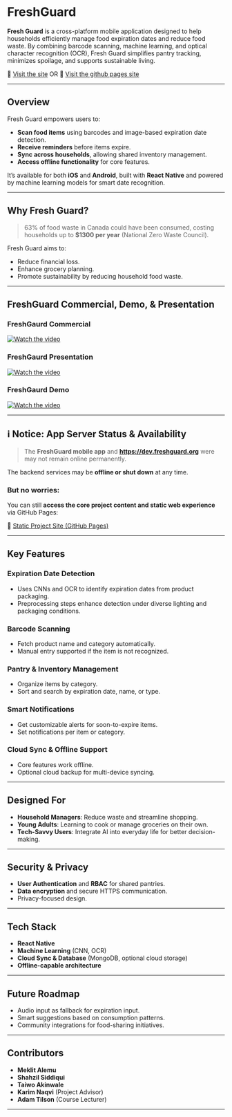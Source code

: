 # FreshGuard

**Fresh Guard** is a cross-platform mobile application designed to help households efficiently manage food expiration dates and reduce food waste. By combining barcode scanning, machine learning, and optical character recognition (OCR), Fresh Guard simplifies pantry tracking, minimizes spoilage, and supports sustainable living.

🔗 [Visit the site](https://dev.freshguard.org/)
OR
🔗 [Visit the github pages site](https://fresh-guard.github.io/FreshGuard-App/)

---

## Overview

Fresh Guard empowers users to:
- **Scan food items** using barcodes and image-based expiration date detection.
- **Receive reminders** before items expire.
- **Sync across households**, allowing shared inventory management.
- **Access offline functionality** for core features.

It’s available for both **iOS** and **Android**, built with **React Native** and powered by machine learning models for smart date recognition.

---

## Why Fresh Guard?

> 63% of food waste in Canada could have been consumed, costing households up to **$1300 per year** (National Zero Waste Council).

Fresh Guard aims to:
- Reduce financial loss.
- Enhance grocery planning.
- Promote sustainability by reducing household food waste.

---

## FreshGuard Commercial, Demo, & Presentation

### FreshGaurd Commercial
[![Watch the video](https://img.youtube.com/vi/iyyHAhJMT4M/maxresdefault.jpg)](https://youtu.be/iyyHAhJMT4M)

### FreshGaurd Presentation
[![Watch the video](https://img.youtube.com/vi/k0UtZ2BnPe8/maxresdefault.jpg)](https://youtu.be/k0UtZ2BnPe8)

### FreshGaurd Demo
[![Watch the video](https://img.youtube.com/vi/iG3PeiawR-M/maxresdefault.jpg)](https://youtu.be/iG3PeiawR-M)

---

## ℹ️ Notice: App Server Status & Availability

> The **FreshGuard mobile app** and **https://dev.freshguard.org** were may not remain online permanently.

The backend services may be **offline or shut down** at any time.

### But no worries:
You can still **access the core project content and static web experience** via GitHub Pages:

🔗 [Static Project Site (GitHub Pages)](https://fresh-guard.github.io/FreshGuard-App/)

---

## Key Features

### Expiration Date Detection
- Uses CNNs and OCR to identify expiration dates from product packaging.
- Preprocessing steps enhance detection under diverse lighting and packaging conditions.

### Barcode Scanning
- Fetch product name and category automatically.
- Manual entry supported if the item is not recognized.

### Pantry & Inventory Management
- Organize items by category.
- Sort and search by expiration date, name, or type.

### Smart Notifications
- Get customizable alerts for soon-to-expire items.
- Set notifications per item or category.

### Cloud Sync & Offline Support
- Core features work offline.
- Optional cloud backup for multi-device syncing.

---

## Designed For

- **Household Managers**: Reduce waste and streamline shopping.
- **Young Adults**: Learning to cook or manage groceries on their own.
- **Tech-Savvy Users**: Integrate AI into everyday life for better decision-making.

---

## Security & Privacy

- **User Authentication** and **RBAC** for shared pantries.
- **Data encryption** and secure HTTPS communication.
- Privacy-focused design.

---

## Tech Stack

- **React Native**
- **Machine Learning** (CNN, OCR)
- **Cloud Sync & Database** (MongoDB, optional cloud storage)
- **Offline-capable architecture**

---

## Future Roadmap

- Audio input as fallback for expiration input.
- Smart suggestions based on consumption patterns.
- Community integrations for food-sharing initiatives.

---

## Contributors

- **Meklit Alemu**
- **Shahzil Siddiqui**
- **Taiwo Akinwale**
- **Karim Naqvi** (Project Advisor)
- **Adam Tilson** (Course Lecturer)

---

